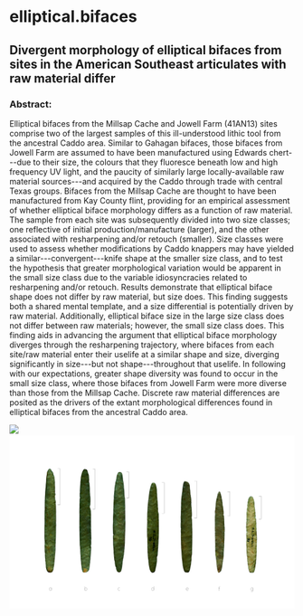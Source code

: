 # elliptical.bifaces

## Divergent morphology of elliptical bifaces from sites in the American Southeast articulates with raw material differ

### Abstract:

Elliptical bifaces from the Millsap Cache and Jowell Farm (41AN13) sites comprise two of the largest samples of this ill-understood lithic tool from the ancestral Caddo area. Similar to Gahagan bifaces, those bifaces from Jowell Farm are assumed to have been manufactured using Edwards chert---due to their size, the colours that they fluoresce beneath low and high frequency UV light, and the paucity of similarly large locally-available raw material sources---and acquired by the Caddo through trade with central Texas groups. Bifaces from the Millsap Cache are thought to have been manufactured from Kay County flint, providing for an empirical assessment of whether elliptical biface morphology differs as a function of raw material. The sample from each site was subsequently divided into two size classes; one reflective of initial production/manufacture (larger), and the other associated with resharpening and/or retouch (smaller). Size classes were used to assess whether modifications by Caddo knappers may have yielded a similar---convergent---knife shape at the smaller size class, and to test the hypothesis that greater morphological variation would be apparent in the small size class due to the variable idiosyncracies related to resharpening and/or retouch. Results demonstrate that elliptical biface shape does not differ by raw material, but size does. This finding suggests both a shared mental template, and a size differential is potentially driven by raw material. Additionally, elliptical biface size in the large size class does not differ between raw materials; however, the small size class does. This finding aids in advancing the argument that elliptical biface morphology diverges through the resharpening trajectory, where bifaces from each site/raw material enter their uselife at a similar shape and size, diverging significantly in size---but not shape---throughout that uselife. In following with our expectations, greater shape diversity was found to occur in the small size class, where those bifaces from Jowell Farm were more diverse than those from the Millsap Cache. Discrete raw material differences are posited as the drivers of the extant morphological differences found in elliptical bifaces from the ancestral Caddo area.

![](supp/images/map.png)
![](supp/images/ellipticalbifaces.jpg)
